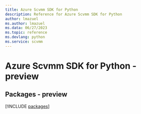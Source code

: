 ```yaml
---
title: Azure Scvmm SDK for Python
description: Reference for Azure Scvmm SDK for Python
author: lmazuel
ms.author: lmazuel
ms.data: 06/27/2023
ms.topic: reference
ms.devlang: python
ms.service: scvmm
---
```

# Azure Scvmm SDK for Python - preview
## Packages - preview
[!INCLUDE [packages](scvmm-index.md)]